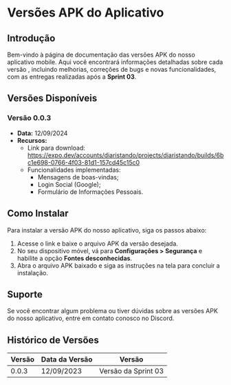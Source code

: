 # Versões APK do Aplicativo

## Introdução

Bem-vindo à página de documentação das versões APK do nosso aplicativo mobile. Aqui você encontrará informações detalhadas sobre cada versão , incluindo melhorias, correções de bugs e novas funcionalidades, com as entregas realizadas após a **Sprint 03**. 

## Versões Disponíveis

### Versão 0.0.3

- **Data:** 12/09/2024
- **Recursos:**
  - Link para download: https://expo.dev/accounts/diaristando/projects/diaristando/builds/6bc1e698-0766-4f03-81d1-157cd45c15c0
  - Funcionalidades implementadas:
    - Mensagens de boas-vindas;
    - Login Social (Google);
    - Formulário de Informações Pessoais.

## Como Instalar

Para instalar a versão APK do nosso aplicativo, siga os passos abaixo:

1. Acesse o link e baixe o arquivo APK da versão desejada.
2. No seu dispositivo móvel, vá para **Configurações > Segurança** e habilite a opção **Fontes desconhecidas**.
3. Abra o arquivo APK baixado e siga as instruções na tela para concluir a instalação.

## Suporte

Se você encontrar algum problema ou tiver dúvidas sobre as versões APK do nosso aplicativo, entre em contato conosco no Discord.

## Histórico de Versões

| Versão | Data da Versão | Versão |
|--------|---------------------|---------------------|
| 0.0.3  | 12/09/2023          | Versão da Sprint 03  |